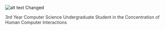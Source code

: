 ![alt text](https://lisahynes.github.io/Portfolio/Name.png "name")
Changed
<p style="color:#333333;">3rd Year Computer Science Undergraduate Student in the Concentration of Human Computer Interactions







